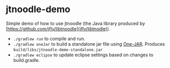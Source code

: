 jtnoodle-demo
=============

Simple demo of how to use jtnoodle (the Java library produced by
[https://github.com/jfly/libtnoodle](jfly/libtnodle)).

- `./gradlew run` to compile and run.
- `./gradlew oneJar` to build a standalone jar file using
[One-JAR](http://one-jar.sourceforge.net/). Produces `build/libs/jtnoodle-demo-standalone.jar`
- `./gradlew eclipse` to update eclipse settings based on changes to build.gradle.
